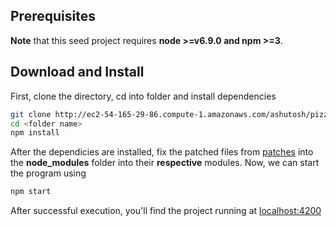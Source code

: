 ## Prerequisites
**Note** that this seed project requires  **node >=v6.9.0 and npm >=3**.
## Download and Install
First, clone the directory, cd into folder and install dependencies
```bash
git clone http://ec2-54-165-29-86.compute-1.amazonaws.com/ashutosh/pizzahutdashboard.git <folder name>
cd <folder name>
npm install
```
After the dependicies are installed, fix the patched files from [patches](http://ec2-54-165-29-86.compute-1.amazonaws.com/ashutosh/pizzahutdashboard/tree/master/patches) into the **node_modules** folder into their **respective** modules.
Now, we can start the program using
```bash
npm start
```
After successful execution, you'll find the project running at [localhost:4200](http://localhost:4200)
